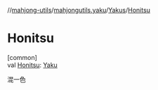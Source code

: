 //[mahjong-utils](../../../index.md)/[mahjongutils.yaku](../index.md)/[Yakus](index.md)/[Honitsu](-honitsu.md)

# Honitsu

[common]\
val [Honitsu](-honitsu.md): [Yaku](../-yaku/index.md)

混一色
